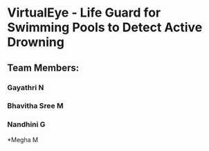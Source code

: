 # VirtualEye - Life Guard for Swimming Pools to Detect Active Drowning
## Team Members:
### Gayathri N
### Bhavitha Sree M
### Nandhini G
*Megha M
